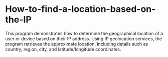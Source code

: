 # How-to-find-a-location-based-on-the-IP
This program demonstrates how to determine the geographical location of a user or device based on their IP address. Using IP geolocation services, the program retrieves the approximate location, including details such as country, region, city, and latitude/longitude coordinates.
